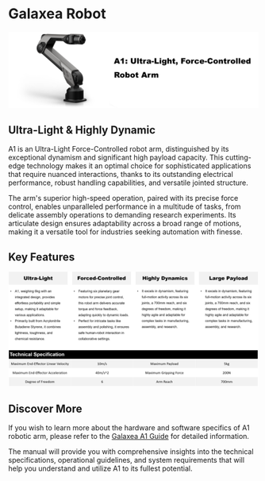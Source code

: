 # Galaxea Robot

![A1_title](product_images_video/A1_title.png)


## Ultra-Light & Highly Dynamic
A1 is an Ultra-Light Force-Controlled robot arm, 
distinguished by its exceptional dynamism and significant high payload capacity. 
This cutting-edge technology makes it an optimal choice for sophisticated applications that require nuanced interactions, 
thanks to its outstanding electrical performance, robust handling capabilities, and versatile jointed structure.

The arm's superior high-speed operation, paired with its precise force control, 
enables unparalleled performance in a multitude of tasks, from delicate assembly operations to demanding research experiments. 
Its articulate design ensures adaptability across a broad range of motions, 
making it a versatile tool for industries seeking automation with finesse.

## Key Features
![A1_title](product_images_video/A1_key_features.png)

## Discover More
If you wish to learn more about the hardware and software specifics of A1 robotic arm, 
please refer to the [Galaxea  A1 Guide](../Guide/A1/Getting_Started.md) for detailed information.

The manual will provide you with comprehensive insights into the technical specifications, 
operational guidelines, and system requirements that will help you understand and utilize A1 to its fullest potential.
